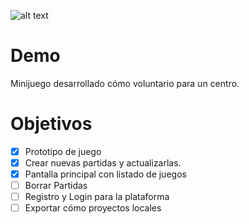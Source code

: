 ![alt text](https://i.imgur.com/JJkOzCP.png "Imagen del Juego")

# Demo
Minijuego desarrollado cómo voluntario para un centro.


# Objetivos
- [X] Prototipo de juego
- [X] Crear nuevas partidas y actualizarlas.
- [X] Pantalla principal con listado de juegos
- [ ] Borrar Partidas
- [ ] Registro y Login para la plataforma
- [ ] Exportar cómo proyectos locales
